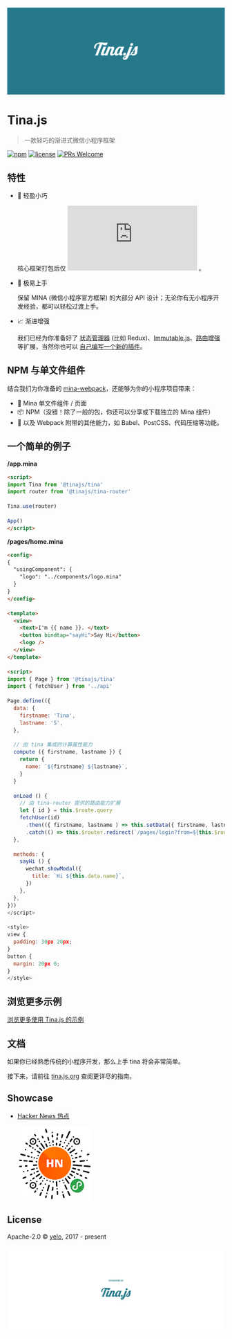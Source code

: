 [![](https://github.com/tinajs/assets/raw/master/images/banners/title.png)](https://tina.js.org/)

# Tina.js
> 一款轻巧的渐进式微信小程序框架

[![npm](https://img.shields.io/npm/v/@tinajs/tina.svg?style=flat-square)](https://www.npmjs.com/package/@tinajs/tina)
[![license](https://img.shields.io/github/license/tinajs/tina.svg?style=flat-square)](./LICENSE)
[![PRs Welcome](https://img.shields.io/badge/PRs-welcome-brightgreen.svg?style=flat-square)](http://makeapullrequest.com)

## 特性
- :honeybee: 轻盈小巧

  核心框架打包后仅 ![](http://img.badgesize.io/https://unpkg.com/@tinajs/tina/dist/tina.min.js?style=flat-square) 。

- :raising_hand: 极易上手

  保留 MINA (微信小程序官方框架) 的大部分 API 设计；无论你有无小程序开发经验，都可以轻松过渡上手。

- :chart_with_upwards_trend: 渐进增强

  我们已经为你准备好了 [状态管理器](https://tina.js.org/#/guide/state-management) (比如 Redux)、[Immutable.js](https://github.com/tinajs/tina-immutable)、[路由增强](https://tina.js.org/#/guide/router) 等扩展，当然你也可以 [自己编写一个新的插件](https://tina.js.org/#/guide/plugin)。

## NPM 与单文件组件

结合我们为你准备的 [mina-webpack](https://github.com/tinajs/mina-webpack)，还能够为你的小程序项目带来：

- :oden: Mina 单文件组件 / 页面
- :package: NPM（没错！除了一般的包，你还可以分享或下载独立的 Mina 组件）
- :crystal_ball: 以及 Webpack 附带的其他能力，如 Babel、PostCSS、代码压缩等功能。

## 一个简单的例子
**/app.mina**
```html
<script>
import Tina from '@tinajs/tina'
import router from '@tinajs/tina-router'

Tina.use(router)

App()
</script>
```

**/pages/home.mina**
```html
<config>
{
  "usingComponent": {
    "logo": "../components/logo.mina"
  }
}
</config>

<template>
  <view>
    <text>I'm {{ name }}. </text>
    <button bindtap="sayHi">Say Hi</button>
    <logo />
  </view>
</template>

<script>
import { Page } from '@tinajs/tina'
import { fetchUser } from '../api'

Page.define(({
  data: {
    firstname: 'Tina',
    lastname: 'S',
  },

  // 由 tina 集成的计算属性能力
  compute ({ firstname, lastname }) {
    return {
      name: `${firstname} ${lastname}`,
    }
  }

  onLoad () {
    // 由 tina-router 提供的路由能力扩展
    let { id } = this.$route.query
    fetchUser(id)
      .then(({ firstname, lastname ) => this.setData({ firstname, lastname }))
      .catch(() => this.$router.redirect(`/pages/login?from=${this.$route.fullPath}`))
  },

  methods: {
    sayHi () {
      wechat.showModal({
        title: `Hi ${this.data.name}`,
      })
    },
  },
}))
</script>

<style>
view {
  padding: 30px 20px;
}
button {
  margin: 20px 0;
}
</style>
```

## 浏览更多示例
[浏览更多使用 Tina.js 的示例](https://tina.js.org/#/guide/examples)

## 文档
如果你已经熟悉传统的小程序开发，那么上手 tina 将会非常简单。

接下来，请前往 [tina.js.org](https://tina.js.org) 查阅更详尽的指南。

## Showcase
- [Hacker News 热点](https://github.com/imyelo/tina-hackernews)

  ![wxcode](https://github.com/tinajs/assets/raw/master/images/showcases/hackernews-wxcode-172.png)

## License
Apache-2.0 &copy; [yelo](https://github.com/imyelo), 2017 - present

[![](https://github.com/tinajs/assets/raw/master/images/banners/sponsored.png)](https://github.com/tinajs/tina)
